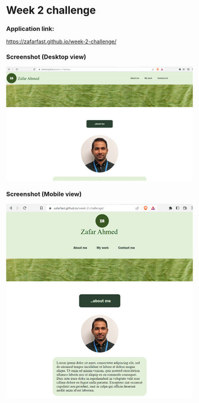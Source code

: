 # Week 2 challenge

### Application link:

https://zafarfast.github.io/week-2-challenge/

### Screenshot (Desktop view)
![Desktop View](screenshot1.png)

### Screenshot (Mobile view)
![Mobile View](screenshot2.png)
